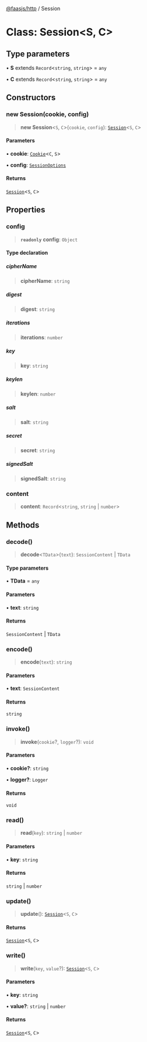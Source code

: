 [@faasjs/http](../README.md) / Session

# Class: Session\<S, C\>

## Type parameters

• **S** extends `Record`\<`string`, `string`\> = `any`

• **C** extends `Record`\<`string`, `string`\> = `any`

## Constructors

### new Session(cookie, config)

> **new Session**\<`S`, `C`\>(`cookie`, `config`): [`Session`](Session.md)\<`S`, `C`\>

#### Parameters

• **cookie**: [`Cookie`](Cookie.md)\<`C`, `S`\>

• **config**: [`SessionOptions`](../type-aliases/SessionOptions.md)

#### Returns

[`Session`](Session.md)\<`S`, `C`\>

## Properties

### config

> **`readonly`** **config**: `Object`

#### Type declaration

##### cipherName

> **cipherName**: `string`

##### digest

> **digest**: `string`

##### iterations

> **iterations**: `number`

##### key

> **key**: `string`

##### keylen

> **keylen**: `number`

##### salt

> **salt**: `string`

##### secret

> **secret**: `string`

##### signedSalt

> **signedSalt**: `string`

### content

> **content**: `Record`\<`string`, `string` \| `number`\>

## Methods

### decode()

> **decode**\<`TData`\>(`text`): `SessionContent` \| `TData`

#### Type parameters

• **TData** = `any`

#### Parameters

• **text**: `string`

#### Returns

`SessionContent` \| `TData`

### encode()

> **encode**(`text`): `string`

#### Parameters

• **text**: `SessionContent`

#### Returns

`string`

### invoke()

> **invoke**(`cookie`?, `logger`?): `void`

#### Parameters

• **cookie?**: `string`

• **logger?**: `Logger`

#### Returns

`void`

### read()

> **read**(`key`): `string` \| `number`

#### Parameters

• **key**: `string`

#### Returns

`string` \| `number`

### update()

> **update**(): [`Session`](Session.md)\<`S`, `C`\>

#### Returns

[`Session`](Session.md)\<`S`, `C`\>

### write()

> **write**(`key`, `value`?): [`Session`](Session.md)\<`S`, `C`\>

#### Parameters

• **key**: `string`

• **value?**: `string` \| `number`

#### Returns

[`Session`](Session.md)\<`S`, `C`\>
